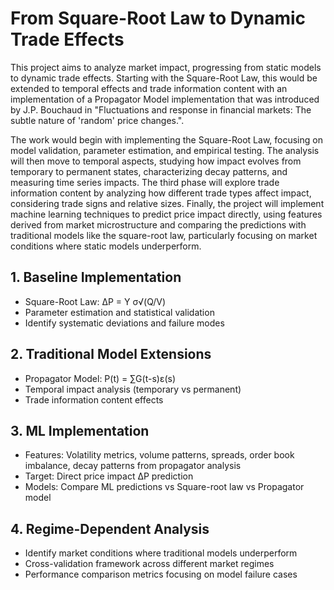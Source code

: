 # From Square-Root Law to Dynamic Trade Effects

This project aims to analyze market impact, progressing from static models to dynamic trade effects. Starting with the Square-Root Law, this would be extended to temporal effects and trade information content with an implementation of a Propagator Model implementation that was introduced by J.P. Bouchaud in "Fluctuations and response in financial markets: The subtle nature of 'random' price changes.".

The work would begin with implementing the Square-Root Law, focusing on model validation, parameter estimation, and empirical testing. The analysis will then move to temporal aspects, studying how impact evolves from temporary to permanent states, characterizing decay patterns, and measuring time series impacts. The third phase will explore trade information content by analyzing how different trade types affect impact, considering trade signs and relative sizes. Finally, the project will implement machine learning techniques to predict price impact directly, using features derived from market microstructure and comparing the predictions with traditional models like the square-root law, particularly focusing on market conditions where static models underperform.

## 1. Baseline Implementation
- Square-Root Law: ΔP = Y σ√(Q/V)
- Parameter estimation and statistical validation
- Identify systematic deviations and failure modes

## 2. Traditional Model Extensions
- Propagator Model: P(t) = ∑G(t-s)ε(s)
- Temporal impact analysis (temporary vs permanent)
- Trade information content effects

## 3. ML Implementation
- Features: Volatility metrics, volume patterns, spreads, order book imbalance, decay patterns from propagator analysis
- Target: Direct price impact ΔP prediction
- Models: Compare ML predictions vs Square-root law vs Propagator model
  
## 4. Regime-Dependent Analysis
- Identify market conditions where traditional models underperform
- Cross-validation framework across different market regimes
- Performance comparison metrics focusing on model failure cases